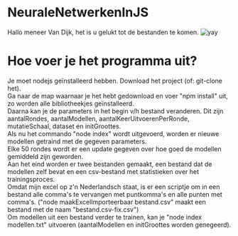 # NeuraleNetwerkenInJS
Hallo meneer Van Dijk, het is u gelukt tot de bestanden te komen. ![yay](https://cdn.discordapp.com/emojis/853023712919552000.webp?size=16&quality=lossless)

# Hoe voer je het programma uit?
Je moet nodejs geïnstalleerd hebben. Download het project (of: git-clone het).<br>
Ga naar de map waarnaar je het hebt gedownload en voer "npm install" uit, zo worden alle bibliotheekjes geïnstalleerd.<br>
Daarna kan je de parameters in het begin v/h bestand veranderen. Dit zijn aantalRondes, aantalModellen, aantalKeerUitvoerenPerRonde, mutatieSchaal, dataset en initGroottes.<br>
Als nu het commando "node index" wordt uitgevoerd, worden er nieuwe modellen getraind met de gegeven parameters.<br>
Elke 50 rondes wordt er een update gegeven over hoe goed de modellen gemiddeld zijn geworden.<br>
Aan het eind worden er twee bestanden gemaakt, een bestand dat de modellen zelf bevat en een csv-bestand met statistieken over het trainingsproces.<br>
Omdat mijn excel op z'n Nederlandsch staat, is er een scriptje om in een bestand alle comma's te vervangen met puntkomma's en alle punten met comma's. ("node maakExcelImporteerbaar bestand.csv" maakt een bestand met de naam "bestand.csv-fix.csv")<br>
Om modellen uit een bestand verder te trainen, kan je "node index modellen.txt" uitvoeren (aantalModellen en initGroottes worden genegeerd).<br>
